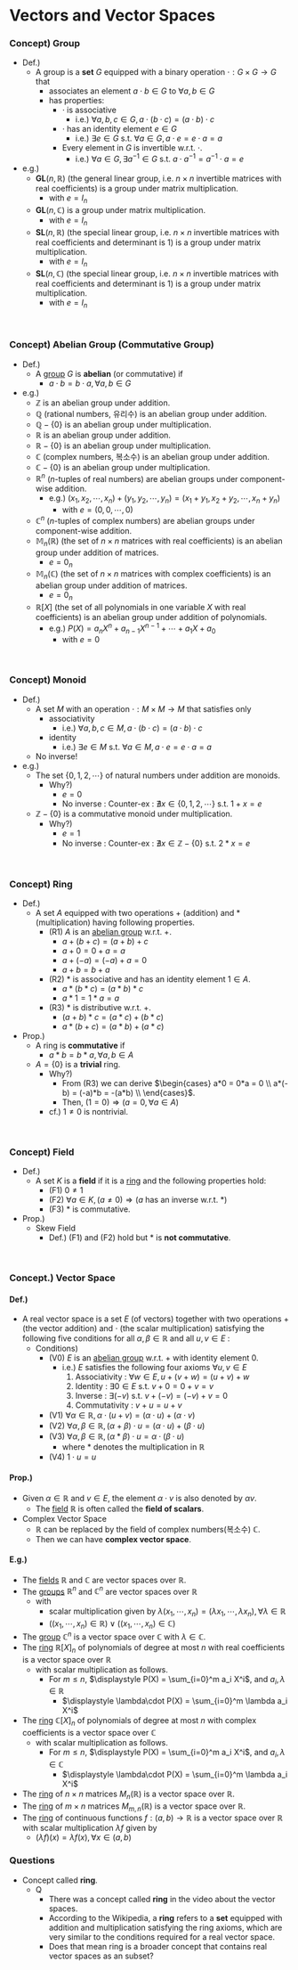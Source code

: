 # Vectors and Vector Spaces

### Concept) Group
- Def.)
  - A group is a **set** $`G`$ equipped with a binary operation $`\cdot : G\times G \rightarrow G`$ that
    - associates an element $`a\cdot b \in G`$ to $`\forall a,b\in G`$
    - has properties:
      - $`\cdot`$ is associative
        - i.e.) $`\forall a,b,c \in G, a\cdot(b\cdot c) = (a\cdot b)\cdot c`$
      - $`\cdot`$ has an identity element $`e\in G`$
        - i.e.) $`\exists e \in G \textrm{ s.t. }  \forall a\in G, a\cdot e = e\cdot a = a`$
      - Every element in $`G`$ is invertible w.r.t. $`\cdot`$.
        - i.e.) $`\forall a\in G, \exists a^{-1}\in G \textrm{ s.t. } a\cdot a^{-1} = a^{-1}\cdot a = e`$
- e.g.)
  - $`\mathbf{GL}(n,\mathbb{R})`$ (the general linear group, i.e. $`n\times n`$ invertible matrices with real coefficients) is a group under matrix multiplication.
    - with $`e = I_n`$
  - $`\mathbf{GL}(n,\mathbb{C})`$ is a group under matrix multiplication.
    - with $`e = I_n`$
  - $`\mathbf{SL}(n,\mathbb{R})`$ (the special linear group, i.e. $`n\times n`$ invertible matrices with real coefficients and determinant is $`1`$) is a group under matrix multiplication.
    - with $`e = I_n`$
  - $`\mathbf{SL}(n,\mathbb{C})`$ (the special linear group, i.e. $`n\times n`$ invertible matrices with real coefficients and determinant is $`1`$) is a group under matrix multiplication.
    - with $`e = I_n`$


<br>

### Concept) Abelian Group (Commutative Group)
- Def.)
  - A [group](#concept-group) $`G`$ is **abelian** (or commutative) if
    - $`a\cdot b = b\cdot a, \forall a,b\in G`$
- e.g.)
  - $`\mathbb{Z}`$ is an abelian group under addition.
  - $`\mathbb{Q}`$ (rational numbers, 유리수) is an abelian group under addition.
  - $`\mathbb{Q} - \{0\}`$ is an abelian group under multiplication.
  - $`\mathbb{R}`$ is an abelian group under addition.
  - $`\mathbb{R} - \{0\}`$ is an abelian group under multiplication.
  - $`\mathbb{C}`$ (complex numbers, 복소수) is an abelian group under addition.
  - $`\mathbb{C} - \{0\}`$ is an abelian group under multiplication.
  - $`\mathbb{R}^n`$ ($`n`$-tuples of real numbers) are abelian groups under component-wise addition.
    - e.g.) $`(x_1, x_2, \cdots, x_n) + (y_1, y_2, \cdots, y_n) = (x_1+y_1, x_2+y_2, \cdots, x_n+y_n)`$
      - with $`e = (0, 0, \cdots, 0)`$
  - $`\mathbb{C}^n`$ ($`n`$-tuples of complex numbers) are abelian groups under component-wise addition.
  - $`\mathbb{M}_n(\mathbb{R})`$ (the set of $`n\times n`$ matrices with real coefficients) is an abelian group under addition of matrices.
    - $`e = 0_n`$
  - $`\mathbb{M}_n(\mathbb{C})`$ (the set of $`n\times n`$ matrices with complex coefficients) is an abelian group under addition of matrices.
    - $`e = 0_n`$
  - $`\mathbb{R}[X]`$ (the set of all polynomials in one variable $`X`$ with real coefficients) is an abelian group under addition of polynomials.
    - e.g.) $`P(X) = a_n X^n + a_{n-1}X^{n-1} + \cdots + a_1 X + a_0`$
      - with $`e = 0`$

<br>

### Concept) Monoid
- Def.)
  - A set $`M`$ with an operation $`\cdot : M\times M \rightarrow M`$ that satisfies only
    - associativity
      - i.e.) $`\forall a,b,c \in M, a\cdot(b\cdot c) = (a\cdot b)\cdot c`$
    - identity
      - i.e.) $`\exists e \in M \textrm{ s.t. }  \forall a\in M, a\cdot e = e\cdot a = a`$
  - No inverse!
- e.g.)
  - The set $`\{0,1,2,\cdots\}`$ of natural numbers under addition are monoids.
    - Why?) 
      - $`e = 0`$
      - No inverse : Counter-ex : $`\nexists x\in \{0,1,2,\cdots\} \textrm{ s.t. } 1+x = e`$
  - $`\mathbb{Z} - \{0\}`$ is a commutative monoid under multiplication.
    - Why?)
      - $`e = 1`$
      - No inverse : Counter-ex : $`\nexists x\in \mathbb{Z} - \{0\} \textrm{ s.t. } 2*x = e`$

<br>

### Concept) Ring
- Def.)
  - A set $`A`$ equipped with two operations $`+`$ (addition) and $`*`$ (multiplication) having following properties.
    - (R1) $`A`$ is an [abelian group](#concept-abelian-group-commutative-group) w.r.t. $`+`$.
      - $`a+(b+c) = (a+b)+c`$
      - $`a+0 = 0+a = a`$
      - $`a+(-a) = (-a) + a = 0`$
      - $`a+b = b+a`$
    - (R2) $`*`$ is associative and has an identity element $`1\in A`$.
      - $`a*(b*c) = (a*b)*c`$
      - $`a*1 = 1*a = a`$
    - (R3) $`*`$ is distributive w.r.t. $`+`$.
      - $`(a+b)*c = (a*c) + (b*c)`$
      - $`a*(b+c) = (a*b) + (a*c)`$
- Prop.)
  - A ring is **commutative** if
    - $`a*b = b*a, \forall a,b\in A`$
  - $`A=\{0\}`$ is a **trivial** ring.
    - Why?)
      - From (R3) we can derive $`\begin{cases} a*0 = 0*a = 0 \\ a*(-b) = (-a)*b = -(a*b) \\ \end{cases}`$.
      - Then, $`(1=0) \Rightarrow (a=0, \forall a\in A)`$
    - cf.) $`1\ne 0`$ is nontrivial.

<br>

### Concept) Field
- Def.)
  - A set $`K`$ is a **field** if it is a [ring](#concept-ring) and the following properties hold:
    - (F1) $`0\ne1`$
    - (F2) $`\forall a \in K, (a\ne 0) \Rightarrow (a \textrm{ has an inverse w.r.t. } *)`$
    - (F3) $`*`$ is commutative.
- Prop.)
  - Skew Field
    - Def.) (F1) and (F2) hold but $`*`$ is **not commutative**.

<br>

### Concept.) Vector Space
#### Def.)
- A real vector space is a set $`E`$ (of vectors) together with two operations $`+`$ (the vector addition) and $`\cdot`$ (the scalar multiplication) satisfying the following five conditions for all $`\alpha, \beta \in \mathbb{R}`$ and all $`u,v\in E`$ :
  - Conditions)
    - (V0) $`E`$ is an [abelian group](#concept-abelian-group-commutative-group) w.r.t. $`+`$ with identity element $`0`$.
       - i.e.) $`E`$ satisfies the following four axioms $`\forall u, v \in E`$
         1. Associativity : $`\forall w\in E, u+(v+w) = (u+v)+w`$
         2. Identity : $`\exists 0 \in E \textrm{ s.t. } v+0 = 0+v = v`$
         3. Inverse : $`\exists (-v) \textrm{ s.t. } v+(-v) = (-v)+v=0`$
         4. Commutativity : $`v+u = u+v`$
    - (V1) $`\forall\alpha \in \mathbb{R}, \alpha\cdot(u+v) = (\alpha\cdot u) + (\alpha\cdot v)`$
    - (V2) $`\forall\alpha,\beta \in \mathbb{R}, (\alpha + \beta)\cdot u = (\alpha\cdot u) + (\beta\cdot u)`$
    - (V3) $`\forall\alpha,\beta\in \mathbb{R}, (\alpha * \beta)\cdot u = \alpha\cdot(\beta\cdot u)`$
       - where $`*`$ denotes the multiplication in $`\mathbb{R}`$
    - (V4) $`1\cdot u = u`$

#### Prop.)
- Given $`\alpha \in \mathbb{R}`$ and $`v\in E`$, the element $`\alpha\cdot v`$ is also denoted by $`\alpha v`$.
  - The [field](#concept-field) $`\mathbb{R}`$ is often called the **field of scalars**.
- Complex Vector Space
  - $`\mathbb{R}`$ can be replaced by the field of complex numbers(복소수) $`\mathbb{C}`$.
  - Then we can have **complex vector space**.

#### E.g.)
- The [fields](#concept-field) $`\mathbb{R}`$ and $`\mathbb{C}`$ are vector spaces over $`\mathbb{R}`$.
- The [groups](#concept-group) $`\mathbb{R}^n`$ and $`\mathbb{C}^n`$ are vector spaces over $`\mathbb{R}`$
  - with 
    - scalar multiplication given by $`\lambda(x_1, \cdots, x_n) = (\lambda x_1, \cdots, \lambda x_n), \forall \lambda \in \mathbb{R}`$
    - $`((x_1, \cdots, x_n)\in\mathbb{R}) \vee ((x_1, \cdots, x_n)\in\mathbb{C})`$
- The [group](#concept-group) $`\mathbb{C}^n`$ is a vector space over $`\mathbb{C}`$ with $`\lambda \in \mathbb{C}`$.
- The [ring](#concept-ring) $`\mathbb{R}[X]_n`$ of polynomials of degree at most $`n`$ with real coefficients is a vector space over $`\mathbb{R}`$
  - with scalar multiplication as follows.
    - For $`m\le n`$, $`\displaystyle P(X) = \sum_{i=0}^m a_i X^i`$, and $`a_i, \lambda\in\mathbb{R}`$
      - $`\displaystyle \lambda\cdot P(X) = \sum_{i=0}^m \lambda a_i X^i`$
- The [ring](#concept-ring) $`\mathbb{C}[X]_n`$ of polynomials of degree at most $`n`$ with complex coefficients is a vector space over $`\mathbb{C}`$
  - with scalar multiplication as follows.
    - For $`m\le n`$, $`\displaystyle P(X) = \sum_{i=0}^m a_i X^i`$, and $`a_i, \lambda\in\mathbb{C}`$
      - $`\displaystyle \lambda\cdot P(X) = \sum_{i=0}^m \lambda a_i X^i`$
- The [ring](#concept-ring) of $`n\times n`$ matrices $`M_n(\mathbb{R})`$ is a vector space over $`\mathbb{R}`$.
- The [ring](#concept-ring) of $`m\times n`$ matrices $`M_{m,n}(\mathbb{R})`$ is a vector space over $`\mathbb{R}`$.
- The [ring](#concept-ring) of continuous functions $`f:(a,b)\rightarrow\mathbb{R}`$ is a vector space over $`\mathbb{R}`$ with scalar multiplication $`\lambda f`$ given by 
  - $`(\lambda f)(x) = \lambda f(x), \forall x\in (a,b)`$



### Questions
- Concept called **ring**.
  - Q
    - There was a concept called **ring** in the video about the vector spaces.
    - According to the Wikipedia, a **ring** refers to a **set** equipped with addition and multiplication satisfying the ring axioms, which are very similar to the conditions required for a real vector space.
    - Does that mean ring is a broader concept that contains real vector spaces as an subset?